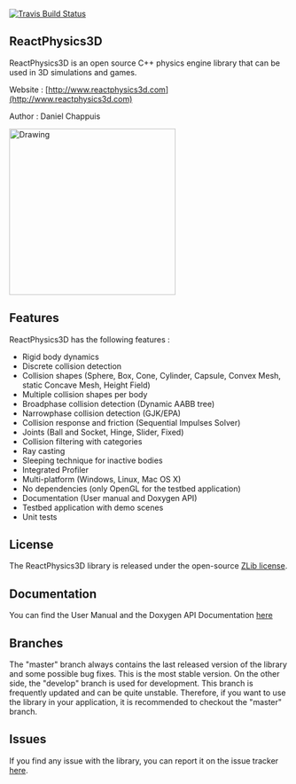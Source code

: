 [![Travis Build Status](https://travis-ci.org/DanielChappuis/reactphysics3d.svg?branch=master)](https://travis-ci.org/DanielChappuis/reactphysics3d)

## ReactPhysics3D

ReactPhysics3D is an open source C++ physics engine library that can be used in 3D simulations and games.

Website : [http://www.reactphysics3d.com](http://www.reactphysics3d.com)

Author : Daniel Chappuis

<img src="https://raw.githubusercontent.com/DanielChappuis/reactphysics3d/develop/documentation/UserManual/images/testbed.png" alt="Drawing" style="height: 300px;"/>

## Features

ReactPhysics3D has the following features :

- Rigid body dynamics
- Discrete collision detection
- Collision shapes (Sphere, Box, Cone, Cylinder, Capsule, Convex Mesh, static Concave Mesh, Height Field)
- Multiple collision shapes per body
- Broadphase collision detection (Dynamic AABB tree)
- Narrowphase collision detection (GJK/EPA)
- Collision response and friction (Sequential Impulses Solver)
- Joints (Ball and Socket, Hinge, Slider, Fixed)
- Collision filtering with categories
- Ray casting
- Sleeping technique for inactive bodies
- Integrated Profiler
- Multi-platform (Windows, Linux, Mac OS X)
- No dependencies (only OpenGL for the testbed application)
- Documentation (User manual and Doxygen API)
- Testbed application with demo scenes
- Unit tests

## License

The ReactPhysics3D library is released under the open-source [ZLib license](http://opensource.org/licenses/zlib).

## Documentation

You can find the User Manual and the Doxygen API Documentation [here](http://www.reactphysics3d.com/documentation.html)

## Branches

The "master" branch always contains the last released version of the library and some possible bug fixes. This is the most stable version. On the other side,
the "develop" branch is used for development. This branch is frequently updated and can be quite unstable. Therefore, if you want to use the library in
your application, it is recommended to checkout the "master" branch.

## Issues

If you find any issue with the library, you can report it on the issue tracker [here](https://github.com/DanielChappuis/reactphysics3d/issues).
